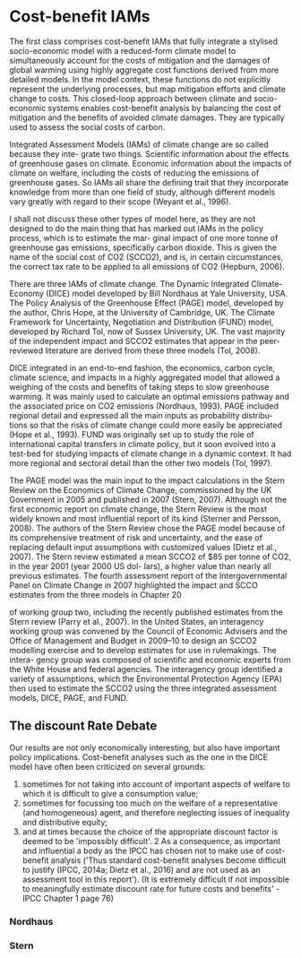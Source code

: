 # Cost-benefit IAMs

The first class comprises cost-benefit IAMs that fully integrate a stylised socio-economic model with a reduced-form climate model to simultaneously account for the costs of mitigation and the damages of global warming using highly aggregate cost functions derived from more detailed models. In the model context, these functions do not explicitly represent the underlying processes, but map mitigation efforts and climate change to costs. This closed-loop approach between climate and socio-economic systems enables cost-benefit analysis by balancing the cost of mitigation and the benefits of avoided climate damages. They are typically used to assess the social costs of carbon.

Integrated Assessment Models (IAMs) of climate change are so called because they inte- grate two things. Scientific information about the effects of greenhouse gases on climate. Economic information about the impacts of climate on welfare, including the costs of reducing the emissions of greenhouse gases. So IAMs all share the defining trait that they incorporate knowledge from more than one field of study, although different models vary greatly with regard to their scope (Weyant et al., 1996).

I shall not discuss these other types of model here, as they are not designed to do the main thing that has marked out IAMs in the policy process, which is to estimate the mar- ginal impact of one more tonne of greenhouse gas emissions, specifically carbon dioxide. This is given the name of the social cost of CO2 (SCCO2), and is, in certain circumstances, the correct tax rate to be applied to all emissions of CO2 (Hepburn, 2006).

There are three IAMs of climate change. The Dynamic Integrated Climate-Economy (DICE) model developed by Bill Nordhaus at Yale University, USA. The Policy Analysis of the Greenhouse Effect (PAGE) model, developed by the author, Chris Hope, at the University of Cambridge, UK. The Climate Framework for Uncertainty, Negotiation and Distribution (FUND) model, developed by Richard Tol, now of Sussex University, UK. The vast majority of the independent impact and SCCO2 estimates that appear in the peer-reviewed literature are derived from these three models (Tol, 2008).

DICE integrated in an end-to-end fashion, the economics, carbon cycle, climate science, and impacts in a highly aggregated model that allowed a weighing of the costs and benefits of taking steps to slow greenhouse warming. It was mainly used to calculate an optimal emissions pathway and the associated price on CO2 emissions (Nordhaus, 1993).
PAGE included regional detail and expressed all the main inputs as probability distribu- tions so that the risks of climate change could more easily be appreciated (Hope et al., 1993).
FUND was originally set up to study the role of international capital transfers in climate policy, but it soon evolved into a test-bed for studying impacts of climate change in a dynamic context. It had more regional and sectoral detail than the other two models (Tol, 1997).

The PAGE model was the main input to the impact calculations in the Stern Review on the Economics of Climate Change, commissioned by the UK Government in 2005 and published in 2007 (Stern, 2007). Although not the first economic report on climate change, the Stern Review is the most widely known and most influential report of its kind (Sterner and Persson, 2008). The authors of the Stern Review chose the PAGE model because of its comprehensive treatment of risk and uncertainty, and the ease of replacing default input assumptions with customized values (Dietz et al., 2007). The Stern review estimated a mean SCCO2 of $85 per tonne of CO2, in the year 2001 (year 2000 US dol- lars), a higher value than nearly all previous estimates.
The fourth assessment report of the Intergovernmental Panel on Climate Change in 2007 highlighted the impact and SCCO estimates from the three models in Chapter 20

of working group two, including the recently published estimates from the Stern review (Parry et al., 2007).
In the United States, an interagency working group was convened by the Council of Economic Advisers and the Office of Management and Budget in 2009–10 to design an SCCO2 modelling exercise and to develop estimates for use in rulemakings. The intera- gency group was composed of scientific and economic experts from the White House and federal agencies. The interagency group identified a variety of assumptions, which the Environmental Protection Agency (EPA) then used to estimate the SCCO2 using the three integrated assessment models, DICE, PAGE, and FUND.

## The discount Rate Debate

Our results are not only economically interesting, but also have important policy implications.
Cost-benefit analyses such as the one in the DICE model have often been criticized on several grounds:

1. sometimes for not taking into account of important aspects of welfare to which it is difficult to give a consumption value;
2. sometimes for focussing too much on the welfare of a representative (and homogeneous) agent, and therefore neglecting issues of inequality and distributive equity;
3. and at times because the choice of the appropriate discount factor is deemed to be 'impossibly difficult'. 2
   As a consequence, as important and influential a body as the IPCC has chosen not to make use of cost-benefit analysis ('Thus standard cost-benefit analyses become difficult to justify (IPCC, 2014a; Dietz et al., 2016) and are not used as an assessment tool in this report').
   (It is extremely difficult if not impossible to meaningfully estimate discount
   rate for future costs and benefits' - IPCC Chapter 1 page 76)

### Nordhaus

### Stern

